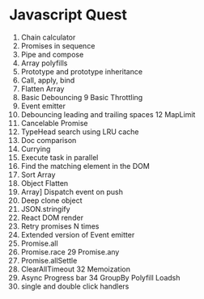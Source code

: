 # Javascript Quest

1. Chain calculator
2. Promises in sequence
3. Pipe and compose
4. Array polyfills
5. Prototype and prototype inheritance
6. Call, apply, bind
7. Flatten Array
8. Basic Debouncing 9 Basic Throttling
10. Event emitter
11. Debouncing leading and trailing spaces 12 MapLimit
13. Cancelable Promise
14. TypeHead search using LRU cache
15. Doc comparison
16. Currying
17. Execute task in parallel
18. Find the matching element in the DOM
19. Sort Array
20. Object Flatten
21. Array] Dispatch event on push
22. Deep clone object
23. JSON.stringify
24. React DOM render
25. Retry promises N times
26. Extended version of Event emitter
27. Promise.all
28. Promise.race 29 Promise.any
30. Promise.allSettle
31. ClearAllTimeout 32 Memoization
33. Async Progress bar 34 GroupBy Polyfill Loadsh
34. single and double click handlers